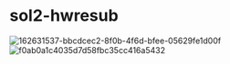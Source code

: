 # sol2-hwresub
![162631537-bbcdcec2-8f0b-4f6d-bfee-05629fe1d00f](https://user-images.githubusercontent.com/92758869/162874578-f6f09cbc-07e2-4c8d-9af5-8d9a81d745fc.png)
![f0ab0a1c4035d7d58fbc35cc416a5432](https://user-images.githubusercontent.com/92758869/162874581-a7b7e461-df96-4aff-a888-5973428f9a6a.png)
